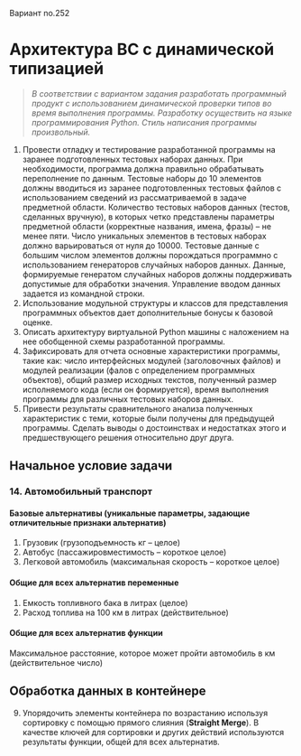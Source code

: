 Вариант no.252
# Архитектура ВС с динамической типизацией
> *В соответствии с вариантом задания разработать программный продукт с использованием динамической проверки типов во время выполнения программы. Разработку осуществить на языке программирования Python. Стиль написания программы произвольный.*

1. Провести отладку и тестирование разработанной программы на заранее подготовленных тестовых наборах данных. При необходимости, программа должна правильно обрабатывать переполнение по данным. Тестовые наборы до 10 элементов должны вводиться из заранее подготовленных тестовых файлов с использованием сведений из рассматриваемой в задаче предметной области. Количество тестовых наборов данных (тестов, сделанных вручную), в которых четко представлены параметры предметной области (корректные названия, имена, фразы) – не менее пяти. Число уникальных элементов в тестовых наборах должно варьироваться от нуля до 10000. Тестовые данные с большим числом элементов должны порождаться программно с использованием генераторов случайных наборов данных. Данные, формируемые генератом случайных наборов должны поддерживать допустимые для обработки значения. Управление вводом данных задается из командной строки.
2. Использование модульной структуры и классов для представления программных объектов дает дополнительные бонусы к базовой оценке.
3. Описать архитектуру виртуальной Python машины с наложением на нее обобщенной схемы разработанной программы.
4. Зафиксировать для отчета основные характеристики программы, такие как: число интерфейсных модулей (заголовочных файлов) и модулей реализации (фалов с определением программных объектов), общий размер исходных текстов, полученный размер исполняемого кода (если он формируется), время выполнения программы для различных тестовых наборов данных.
5. Привести результаты сравнительного анализа полученных характеристик с теми, которые были получены для предыдущей программы. Сделать выводы о достоинствах и недостатках этого и предшествующего решения относительно друг друга.

## Начальное условие задачи
### 14. Автомобильный транспорт  
#### Базовые альтернативы (уникальные параметры, задающие отличительные признаки альтернатив)
1. Грузовик (грузоподъемность кг – целое) 
2. Автобус (пассажировместимость – короткое целое) 
3. Легковой автомобиль (максимальная скорость – короткое целое)
#### Общие для всех альтернатив переменные
1. Емкость топливного бака в литрах (целое)
2. Расход топлива на 100 км в литрах (действительное)
#### Общие для всех альтернатив функции
Максимальное расстояние, которое может пройти автомобиль в км (действительное число)
## Обработка данных в контейнере
9. Упорядочить элементы контейнера по возрастанию используя сортировку с помощью прямого слияния (**Straight Merge**). В качестве ключей для сортировки и других действий используются результаты функции, общей для всех альтернатив.